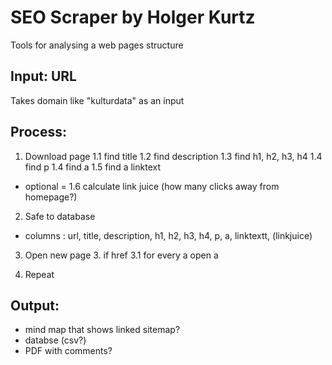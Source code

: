 # SEO Scraper by Holger Kurtz
Tools for analysing a web pages structure

## **Input: URL**
Takes domain like "kulturdata" as an input

## Process:
1. Download page
    1.1 find title
    1.2 find description
    1.3 find h1, h2, h3, h4
    1.4 find p
    1.4 find a 
    1.5 find a linktext 
- optional = 1.6 calculate link juice (how many clicks away from homepage?)
 
2. Safe to database 
- columns : url, title, description, h1, h2, h3, h4, p, a, linktextt, (linkjuice) 

3. Open new page
    3. if href 
    3.1 for every a open a 

4. Repeat

## **Output:** 
- mind map that shows linked sitemap?
- databse (csv?)
- PDF with comments?
 

